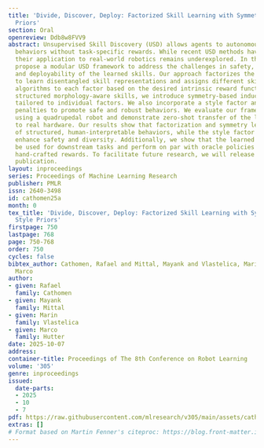 ```yaml
---
title: 'Divide, Discover, Deploy: Factorized Skill Learning with Symmetry and Style
  Priors'
section: Oral
openreview: Ddb8w8FVV9
abstract: Unsupervised Skill Discovery (USD) allows agents to autonomously learn diverse
  behaviors without task-specific rewards. While recent USD methods have shown promise,
  their application to real-world robotics remains underexplored. In this paper, we
  propose a modular USD framework to address the challenges in safety, interpretability,
  and deployability of the learned skills. Our approach factorizes the state space
  to learn disentangled skill representations and assigns different skill discovery
  algorithms to each factor based on the desired intrinsic reward function. To encourage
  structured morphology-aware skills, we introduce symmetry-based inductive biases
  tailored to individual factors. We also incorporate a style factor and regularization
  penalties to promote safe and robust behaviors. We evaluate our framework in simulation
  using a quadrupedal robot and demonstrate zero-shot transfer of the learned skills
  to real hardware. Our results show that factorization and symmetry lead to the discovery
  of structured, human-interpretable behaviors, while the style factor and penalties
  enhance safety and diversity. Additionally, we show that the learned skills can
  be used for downstream tasks and perform on par with oracle policies trained with
  hand-crafted rewards. To facilitate future research, we will release our code upon
  publication.
layout: inproceedings
series: Proceedings of Machine Learning Research
publisher: PMLR
issn: 2640-3498
id: cathomen25a
month: 0
tex_title: 'Divide, Discover, Deploy: Factorized Skill Learning with Symmetry and
  Style Priors'
firstpage: 750
lastpage: 768
page: 750-768
order: 750
cycles: false
bibtex_author: Cathomen, Rafael and Mittal, Mayank and Vlastelica, Marin and Hutter,
  Marco
author:
- given: Rafael
  family: Cathomen
- given: Mayank
  family: Mittal
- given: Marin
  family: Vlastelica
- given: Marco
  family: Hutter
date: 2025-10-07
address:
container-title: Proceedings of The 8th Conference on Robot Learning
volume: '305'
genre: inproceedings
issued:
  date-parts:
  - 2025
  - 10
  - 7
pdf: https://raw.githubusercontent.com/mlresearch/v305/main/assets/cathomen25a/cathomen25a.pdf
extras: []
# Format based on Martin Fenner's citeproc: https://blog.front-matter.io/posts/citeproc-yaml-for-bibliographies/
---
```

